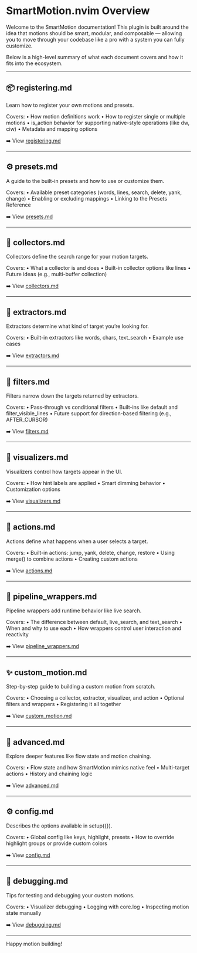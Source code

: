 # SmartMotion.nvim Overview

Welcome to the SmartMotion documentation! This plugin is built around the idea that motions should be smart, modular, and composable — allowing you to move through your codebase like a pro with a system you can fully customize.

Below is a high-level summary of what each document covers and how it fits into the ecosystem.

---

## 📦 registering.md

Learn how to register your own motions and presets.

Covers:
	•	How motion definitions work
	•	How to register single or multiple motions
	•	is_action behavior for supporting native-style operations (like dw, ciw)
	•	Metadata and mapping options

➡️ View [registering.md](registering.md)

---

## ⚙️ presets.md

A guide to the built-in presets and how to use or customize them.

Covers:
	•	Available preset categories (words, lines, search, delete, yank, change)
	•	Enabling or excluding mappings
	•	Linking to the Presets Reference

➡️ View [presets.md](presets.md)

---

## 🧱 collectors.md

Collectors define the search range for your motion targets.

Covers:
	•	What a collector is and does
	•	Built-in collector options like lines
	•	Future ideas (e.g., multi-buffer collection)

➡️ View [collectors.md](collectors.md)

---

## 🔎 extractors.md

Extractors determine what kind of target you’re looking for.

Covers:
	•	Built-in extractors like words, chars, text_search
	•	Example use cases

➡️ View [extractors.md](extractors.md)

---

## 🧹 filters.md

Filters narrow down the targets returned by extractors.

Covers:
	•	Pass-through vs conditional filters
	•	Built-ins like default and filter_visible_lines
	•	Future support for direction-based filtering (e.g., AFTER_CURSOR)

➡️ View [filters.md](filters.md)

---

## 🎨 visualizers.md

Visualizers control how targets appear in the UI.

Covers:
	•	How hint labels are applied
	•	Smart dimming behavior
	•	Customization options

➡️ View [visualizers.md](visualizers.md)

---

## 🧠 actions.md

Actions define what happens when a user selects a target.

Covers:
	•	Built-in actions: jump, yank, delete, change, restore
	•	Using merge() to combine actions
	•	Creating custom actions

➡️ View [actions.md](actions.md)

---

## 🧪 pipeline_wrappers.md

Pipeline wrappers add runtime behavior like live search.

Covers:
	•	The difference between default, live_search, and text_search
	•	When and why to use each
	•	How wrappers control user interaction and reactivity

➡️ View [pipeline_wrappers.md](pipeline_wrappers.md)

---

## ✨ custom_motion.md

Step-by-step guide to building a custom motion from scratch.

Covers:
	•	Choosing a collector, extractor, visualizer, and action
	•	Optional filters and wrappers
	•	Registering it all together

➡️ View [custom_motion.md](custom_motion.md)

---

## 🚀 advanced.md

Explore deeper features like flow state and motion chaining.

Covers:
	•	Flow state and how SmartMotion mimics native feel
	•	Multi-target actions
	•	History and chaining logic

➡️ View [advanced.md](advanced.md)

---

## ⚙️ config.md

Describes the options available in setup({}).

Covers:
	•	Global config like keys, highlight, presets
	•	How to override highlight groups or provide custom colors

➡️ View [config.md](config.md)

---

## 🐞 debugging.md

Tips for testing and debugging your custom motions.

Covers:
	•	Visualizer debugging
	•	Logging with core.log
	•	Inspecting motion state manually

➡️ View [debugging.md](debugging.md)

---

Happy motion building!
